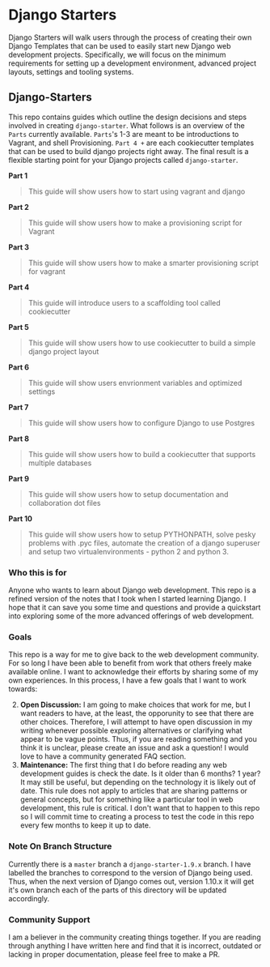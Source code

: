 # Django Starters

Django Starters will walk users through the process of creating their own Django Templates that can be used to easily start new Django web development projects.  Specifically, we will focus on the minimum requirements for setting up a development environment, advanced project layouts, settings and tooling systems. 

## Django-Starters

This repo contains guides which outline the design decisions and steps involved in creating `django-starter`.  What follows is an overview of the `Parts` currently available.  `Parts`'s 1-3 are meant to be introductions to Vagrant, and shell Provisioning.  `Part 4 +` are each cookiecutter templates that can be used to build django projects right away.  The final result is a flexible starting point for your Django projects called `django-starter`.

**Part 1**
> This guide will show users how to start using vagrant and django

**Part 2**
> This guide will show users how to make a provisioning script for Vagrant

**Part 3**
> This guide will show users how to make a smarter provisioning script for vagrant

**Part 4**
> This guide will introduce users to a scaffolding tool called cookiecutter

**Part 5**
> This guide will show users how to use cookiecutter to build a simple django project layout

**Part 6**
> This guide will show users envrionment variables and optimized settings 

**Part 7**
> This guide will show users how to configure Django to use Postgres

**Part 8**
> This guide will show users how to build a cookiecutter that supports multiple databases

**Part 9**
> This guide will show users how to setup documentation and collaboration dot files

**Part 10**
> This guide will show users how to setup PYTHONPATH, solve pesky problems with .pyc files, automate the creation of a django superuser and setup two virtualenvironments - python 2 and python 3.

### Who this is for

Anyone who wants to learn about Django web development.  This repo is a refined version of the notes that I took when I started learning Django.  I hope that it can save you some time and questions and provide a quickstart into exploring some of the more advanced offerings of web development.  

### Goals

This repo is a way for me to give back to the web development community.  For so long I have been able to benefit from work that others freely make available online.  I want to acknowledge their efforts by sharing some of my own experiences.  In this process, I have a few goals that I want to work towards:

2.  **Open Discussion:**  I am going to make choices that work for me, but I want readers to have, at the least, the opporunity to see that there are other choices.  Therefore, I will attempt to have open discussion in my writing whenever possible exploring alternatives or clarifying what appear to be vague points.  Thus, if you are reading something and you think it is unclear, please create an issue and ask a question!  I would love to have a community generated FAQ section.
3.  **Maintenance:**  The first thing that I do before reading any web development guides is check the date.  Is it older than 6 months?  1 year?  It may still be useful, but depending on the technology it is likely out of date.  This rule does not apply to articles that are sharing patterns or general concepts, but for something like a particular tool in web development, this rule is critical.  I don't want that to happen to this repo so I will commit time to creating a process to test the code in this repo every few months to keep it up to date.  

### Note On Branch Structure

Currently there is a `master` branch a `django-starter-1.9.x` branch.  I have labelled the branches to correspond to the version of Django being used.  Thus, when the next version of Django comes out, version 1.10.x it will get it's own branch each of the parts of this directory will be updated accordingly.

### Community Support

I am a believer in the community creating things together.  If you are reading through anything I have written here and find that it is incorrect, outdated or lacking in proper documentation, please feel free to make a PR.





